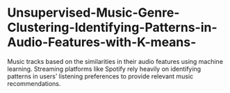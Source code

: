 # Unsupervised-Music-Genre-Clustering-Identifying-Patterns-in-Audio-Features-with-K-means-
Music tracks based on the similarities in their audio features using machine learning. Streaming platforms like Spotify rely heavily on identifying patterns in users’ listening preferences to provide relevant music recommendations. 
